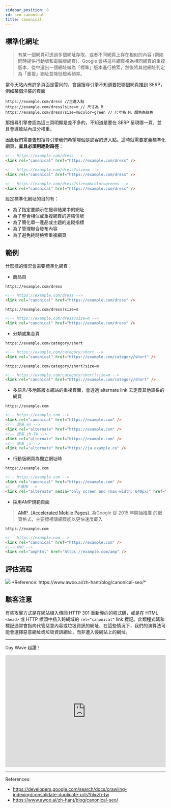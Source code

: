 ```yaml
---
sidebar_position: 8
id: seo-canonical
title: canonical
---
```


## 標準化網址

>有某一個網頁可透過多個網址存取，或者不同網頁上存在相似的內容 (例如同時提供行動版和電腦版網頁)，Google 會將這些網頁視為相同網頁的重複版本，從中選出一個網址做為「標準」版本進行檢索，然後將其他網址判定為「重複」網址並降低檢索頻率。

當今天站內有許多頁面是雷同的，會讓搜尋引擎不知道要把哪個網頁推到 SERP，例如某個洋裝的頁面

```
https://example.com/dress //主進入點
https://example.com/dress?size=m // 尺寸為 M
https://example.com/dress?size=m&color=green // 尺寸為 M、顏色為綠色
```

那搜尋引擎會認為這三頁明顯是差不多的，不知道是要在 SERP 呈現哪一頁，並且會導致站內瓜分權重。

因此我們需要告知搜尋引擎我們希望哪個是訪客的進入點。這時就需要定義標準化網頁，**並且必須用絕對路徑**：

``` html
<!-- https://example.com/dress -->
<link rel="canonical" href="https://example.com/dress" />
```
``` html
<!-- https://example.com/dress?size=m -->
<link rel="canonical" href="https://example.com/dress" />
```
``` html
<!-- https://example.com/dress?size=m&color=greens -->
<link rel="canonical" href="https://example.com/dress" />
```

設定標準化網址的目的有：
- 為了指定要顯示在搜尋結果中的網址
- 為了整合相似或重複網頁的連結信號
- 為了簡化單一產品或主題的追蹤指標
- 為了管理聯合發布內容
- 為了避免耗時檢索重複網頁

## 範例
什麼樣的情況會需要標準化網頁：
- 商品頁

`https://example.com/dress`
``` html
<!-- https://example.com/dress -->
<link rel="canonical" href="https://example.com/dress" />
```
`https://example.com/dress?size=m`
``` html
<!-- https://example.com/dress?size=m -->
<link rel="canonical" href="https://example.com/dress" />
```
- 分類或集合頁

`https://example.com/category/short`
``` html
<!-- https://example.com/category/short -->
<link rel="canonical" href="https://example.com/category/short" />
```
`https://example.com/category/short?size=m`
``` html
<!-- https://example.com/category/short?size=m -->
<link rel="canonical" href="https://example.com/category/short" />
```
- 多語言/多地區版本網站的重複頁面，會透過 alternate link 去定義其他語系的網頁

`https://example.com`
``` html
<!-- https://example.com -->
<link rel="canonical" href="https://example.com" />
<!-- 語系 en -->
<link rel="alternate" href="https://example.com" />
<!-- 語系 zh-TW -->
<link rel="alternate" href="https://example.com" />
<!-- 語系 ja -->
<link rel="alternate" href="https://ja.example.co" />
```
- 行動版網頁為獨立網址時

`https://example.com`
``` html
<!-- https://example.com -->
<link rel="canonical" href="https://example.com" />
<!-- 手機版 -->
<link rel="alternate" media="only screen and (max-width: 640px)" href="https://m.example.com" />
```
- 採用AMP規範頁面
> [AMP（Accelerated Mobile Pages）](https://zh.wikipedia.org/zh-tw/Accelerated_Mobile_Pages)為Google 從 2015 年開始推廣 的網頁格式，主要標榜讓網頁能以更快速度載入

`https://example.com`
``` html
<!-- https://example.com -->
<link rel="canonical" href="https://example.com" />
<!-- AMP -->
<link rel="amphtml" href="https://example.com/amp" />
```


## 評估流程
<img src="https://lh6.googleusercontent.com/c1gIcTk2xTk5WF4pMHwOSF83ME0YrJ7TlCTx5pgZRQ_cckfMwCyWY2s5IBumpJf8XYvRxWF-JZLLyLKoHf9zO8ozIHuyZ-84vtcYk6dbGyvulbZymACNI2dco4zupZMgjmDc8C34=s0" loading="lazy" />
*Reference: https://www.awoo.ai/zh-hant/blog/canonical-seo/*

## 駭客注意
有些攻擊方式是在網站植入傳回 HTTP 301 重新導向的程式碼，或是在 HTML `<head>` 或 HTTP 標頭中插入跨網域的 `rel="canonical"` link 標記。此類程式碼和標記通常會指向代管惡意內容或垃圾資訊的網址，在這些情況下，我們的演算法可能會選擇惡意網址或垃圾資訊網址，而非遭入侵網站上的網址。

---
Day Wave 超讚！
<iframe src="https://open.spotify.com/embed/track/5gEni4dmBqme8fyPcyWYiK?utm_source=generator" width="100%" height="352" frameBorder="0" allowfullscreen="" allow="autoplay; clipboard-write; encrypted-media; fullscreen; picture-in-picture" loading="lazy"></iframe>

---
References:
- https://developers.google.com/search/docs/crawling-indexing/consolidate-duplicate-urls?hl=zh-tw
- https://www.awoo.ai/zh-hant/blog/canonical-seo/